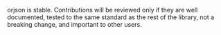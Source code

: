 orjson is stable. Contributions will be reviewed only if they are well
documented, tested to the same standard as the rest of the library, not
a breaking change, and important to other users.
